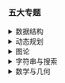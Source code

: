 ### 五大专题
<details><summary>数据结构</summary>

- STL容器
    - **数组vector**
    - 栈stack
    - 队列queue
    - **双端队列deque**
    - **优先队列priority_queue**
    - **集合set**
    - 多场集合multiset
    - 位集合bitset
    - 链表List
    - **有序字典map**
    - 无序字典unordered_map
- 哈希表
- 并查集
- 堆
    - 二叉堆
    - 配对堆
    - 左偏树
- 分块
- 
</details>
<details><summary>动态规划</summary>

- 
</details>
<details><summary>图论</summary>

- 
</details>
<details><summary>字符串与搜索</summary>

- 
</details>
<details><summary>数学与几何</summary>

- 
</details>
